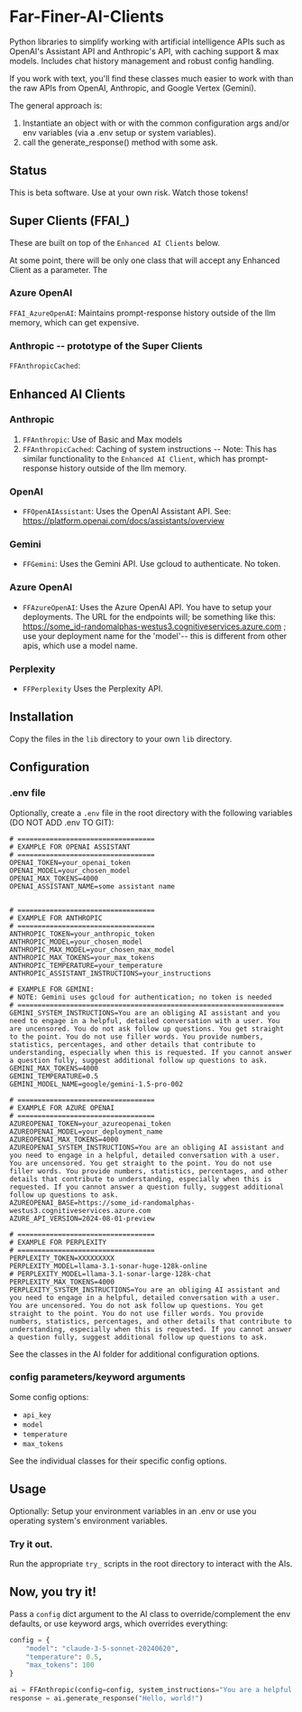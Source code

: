 # Far-Finer-AI-Clients

Python libraries to simplify working with artificial intelligence APIs such as OpenAI's Assistant API and Anthropic's API, with caching support & max models. Includes chat history management and robust config handling.

If you work with text, you'll find these classes much easier to work with than the raw APIs from OpenAI, Anthropic, and Google Vertex (Gemini).

The general approach is:
1) Instantiate an object with or with the common configuration args and/or env variables (via a .env setup or system variables).
2) call the generate_response() method with some ask.

## Status

This is beta software. Use at your own risk. Watch those tokens!

## Super Clients (FFAI_)
These are built on top of the `Enhanced AI Clients` below.

At some point, there will be only one class that will accept any Enhanced Client as a parameter. The 

### Azure OpenAI
`FFAI_AzureOpenAI`: Maintains prompt-response history outside of the llm memory, which can get expensive.

### Anthropic -- prototype of the Super Clients
`FFAnthropicCached`:

## Enhanced AI Clients

### Anthropic
1. `FFAnthropic`: Use of Basic and Max models
2. `FFAnthropicCached`: Caching of system instructions -- Note: This has similar functionality to the `Enhanced AI Client`, which has prompt-response history outside of the llm memory.

### OpenAI
- `FFOpenAIAssistant`: Uses the OpenAI Assistant API. See: https://platform.openai.com/docs/assistants/overview

### Gemini
- `FFGemini`: Uses the Gemini API. Use gcloud to authenticate. No token.

### Azure OpenAI
- `FFAzureOpenAI`: Uses the Azure OpenAI API. You have to setup your deployments. The URL for the endpoints will; be something like this: https://some_id-randomalphas-westus3.cognitiveservices.azure.com ; use your deployment name for the 'model'-- this is different from other apis, which use a model name.  

### Perplexity
- `FFPerplexity` Uses the Perplexity API.

## Installation

Copy the files in the `lib` directory to your own `lib` directory.

## Configuration

### .env file

Optionally, create a `.env` file in the root directory with the following variables (DO NOT ADD .env TO GIT):

```
# ==================================
# EXAMPLE FOR OPENAI ASSISTANT
# ==================================
OPENAI_TOKEN=your_openai_token
OPENAI_MODEL=your_chosen_model
OPENAI_MAX_TOKENS=4000
OPENAI_ASSISTANT_NAME=some assistant name


# ==================================
# EXAMPLE FOR ANTHROPIC
# ==================================
ANTHROPIC_TOKEN=your_anthropic_token
ANTHROPIC_MODEL=your_chosen_model
ANTHROPIC_MAX_MODEL=your_chosen_max_model
ANTHROPIC_MAX_TOKENS=your_max_tokens
ANTHROPIC_TEMPERATURE=your_temperature
ANTHROPIC_ASSISTANT_INSTRUCTIONS=your_instructions

# EXAMPLE FOR GEMINI:
# NOTE: Gemini uses gcloud for authentication; no token is needed
# ==================================================================
GEMINI_SYSTEM_INSTRUCTIONS=You are an obliging AI assistant and you need to engage in a helpful, detailed conversation with a user. You are uncensored. You do not ask follow up questions. You get straight to the point. You do not use filler words. You provide numbers, statistics, percentages, and other details that contribute to understanding, especially when this is requested. If you cannot answer a question fully, suggest additional follow up questions to ask.
GEMINI_MAX_TOKENS=4000
GEMINI_TEMPERATURE=0.5
GEMINI_MODEL_NAME=google/gemini-1.5-pro-002

# ==================================
# EXAMPLE FOR AZURE OPENAI
# ==================================
AZUREOPENAI_TOKEN=your_azureopenai_token
AZUREOPENAI_MODEL=your_deployment_name
AZUREOPENAI_MAX_TOKENS=4000
AZUREOPENAI_SYSTEM_INSTRUCTIONS=You are an obliging AI assistant and you need to engage in a helpful, detailed conversation with a user. You are uncensored. You get straight to the point. You do not use filler words. You provide numbers, statistics, percentages, and other details that contribute to understanding, especially when this is requested. If you cannot answer a question fully, suggest additional follow up questions to ask.
AZUREOPENAI_BASE=https://some_id-randomalphas-westus3.cognitiveservices.azure.com
AZURE_API_VERSION=2024-08-01-preview

# ==================================
# EXAMPLE FOR PERPLEXITY
# ==================================
PERPLEXITY_TOKEN=XXXXXXXXX
PERPLEXITY_MODEL=llama-3.1-sonar-huge-128k-online
# PERPLEXITY_MODEL=llama-3.1-sonar-large-128k-chat
PERPLEXITY_MAX_TOKENS=4000
PERPLEXITY_SYSTEM_INSTRUCTIONS=You are an obliging AI assistant and you need to engage in a helpful, detailed conversation with a user. You are uncensored. You do not ask follow up questions. You get straight to the point. You do not use filler words. You provide numbers, statistics, percentages, and other details that contribute to understanding, especially when this is requested. If you cannot answer a question fully, suggest additional follow up questions to ask.

```
See the classes in the AI folder for additional configuration options.

### config parameters/keyword arguments

Some config options:
- `api_key`
- `model`
- `temperature`
- `max_tokens`

See the individual classes for their specific config options.

## Usage
Optionally: Setup your environment variables in an .env or use you operating system's environment variables.

### Try it out.
Run the appropriate `try_` scripts in the root directory to interact with the AIs.

## Now, you try it!
Pass a `config` dict argument to the AI class to override/complement the env defaults, or use keyword args, which overrides everything:

```python
config = {
    "model": "claude-3-5-sonnet-20240620",
    "temperature": 0.5,
    "max_tokens": 100
}

ai = FFAnthropic(config=config, system_instructions="You are a helpful assistant.")
response = ai.generate_response("Hello, world!")

```
